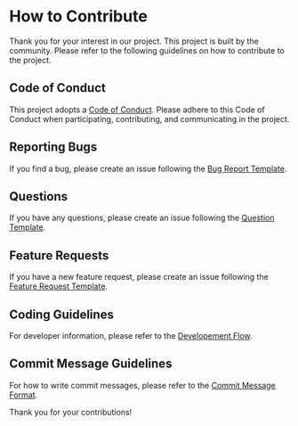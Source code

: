 # How to Contribute

Thank you for your interest in our project. This project is built by the community. Please refer to the following guidelines on how to contribute to the project.

## Code of Conduct

This project adopts a [Code of Conduct](./CODE_OF_CONDUCT.md). Please adhere to this Code of Conduct when participating, contributing, and communicating in the project.

## Reporting Bugs

If you find a bug, please create an issue following the [Bug Report Template](https://github.com/oqtopus-team/tranqu-server/tree/main/.github/ISSUE_TEMPLATE/BUG_REPORT.yaml).

## Questions

If you have any questions, please create an issue following the [Question Template](https://github.com/oqtopus-team/tranqu-server/tree/main/.github/ISSUE_TEMPLATE/QUESTION.yaml).

## Feature Requests

If you have a new feature request, please create an issue following the [Feature Request Template](https://github.com/oqtopus-team/tranqu-server/tree/main/.github/ISSUE_TEMPLATE/FEATURE_REQUEST.yaml).

## Coding Guidelines

For developer information, please refer to the [Developement Flow](./developer_guidelines/index.md).

## Commit Message Guidelines

For how to write commit messages, please refer to the [Commit Message Format](./developer_guidelines/index.md#commit-message-format).

Thank you for your contributions!
